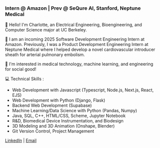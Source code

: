 ### Intern @ Amazon | Prev @ SeQure AI, Stanford, Neptune Medical

👋 Hello! I'm Charlotte, an Electrical Engineering, Bioengineering, and Computer Science major at UC Berkeley.

💌 I am an incoming 2025 Software Development Engineering Intern at Amazon. Previously, I was a Product Development Engineering Intern at Neptune Medical where I helped develop a novel cardiovascular introducer sheath for arterial pulmonary embolism.

🌱 I'm interested in medical technology, machine learning, and engineering for social good! 

💻 Technical Skills :  
- Web Development with Javascript (Typescript, Node.js, Next.js, React, EJS)
- Web Development with Python (Django, Flask)
- Backend Web Development (Supabase)
- Machine Learning/Data Science with Python (Pandas, Numpy)
- Java, SQL, C++, HTML/CSS, Scheme, Jupyter Notebook
- R&D, Biomedical Device Instrumentation, and Biodesign
- 3D Modeling and 3D Animation (Onshape, Blender)
- Git Version Control, Project Management


[LinkedIn](https://www.linkedin.com/in/charlottelaw19/) | [Email](mailto:charlottelaw@berkeley.edu)

